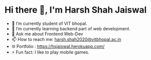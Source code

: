 <h1> Hi there 👋, I'm Harsh Shah Jaiswal</h1>

<!--
**harshjaiswal556/harshjaiswal556** is a ✨ _special_ ✨ repository because its `README.md` (this file) appears on your GitHub profile.

Here are some ideas to get you started:
-->
- 🔭 I’m currently student of VIT bhopal.
- 🌱 I’m currently learning backend part of web development.
- 💬 Ask me about Frontend Web-Dev
- 📫 How to reach me: harsh.shah2020@vitbhopal.ac.in 
- 🌐 Portfolio : https://hsjaiswal.herokuapp.com/
- ⚡ Fun fact: I like to play mobile games.

<img src="https://github-readme-stats.vercel.app/api?username=harshjaiswal556" alt="">


